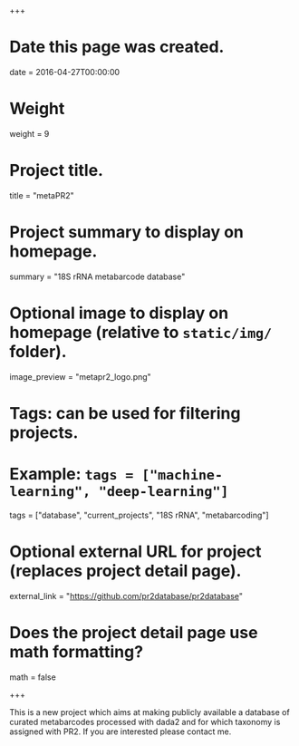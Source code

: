 +++
# Date this page was created.
date = 2016-04-27T00:00:00

# Weight
weight = 9

# Project title.
title = "metaPR2"

# Project summary to display on homepage.
summary = "18S rRNA metabarcode database"

# Optional image to display on homepage (relative to `static/img/` folder).
image_preview = "metapr2_logo.png"

# Tags: can be used for filtering projects.
# Example: `tags = ["machine-learning", "deep-learning"]`
tags = ["database", "current_projects", "18S rRNA", "metabarcoding"]

# Optional external URL for project (replaces project detail page).
external_link = "https://github.com/pr2database/pr2database"

# Does the project detail page use math formatting?
math = false

+++

This is a new project which aims at making publicly available a database of curated metabarcodes processed with dada2 and for which taxonomy is assigned with PR2. If you are interested please contact me.
